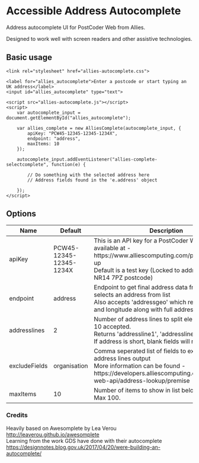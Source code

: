 # Accessible Address Autocomplete

Address autocomplete UI for PostCoder Web from Allies.

Designed to work well with screen readers and other assistive technologies.

## Basic usage

```
<link rel="stylesheet" href="allies-autocomplete.css">

<label for="allies_autocomplete">Enter a postcode or start typing an UK address</label>
<input id="allies_autocomplete" type="text">

<script src="allies-autocomplete.js"></script>
<script>
    var autocomplete_input = document.getElementById("allies_autocomplete");

    var allies_complete = new AlliesComplete(autocomplete_input, {
        apiKey: "PCW45-12345-12345-1234X",
        endpoint: "address",
        maxItems: 10
    });
    
    autocomplete_input.addEventListener("allies-complete-selectcomplete", function(e) {

        // Do something with the selected address here
        // Address fields found in the 'e.address' object

    });
</script>
```

## Options

<table>
    <thead>
        <tr>
            <th>Name</th>
            <th>Default</th>
            <th>Description</th>
        </tr>
    </thead>
    <tbody>
        <tr>
            <td>apiKey</td>
            <td>PCW45-12345-12345-1234X</td>
            <td>
            This is an API key for a PostCoder Web accounts, available at - https://www.alliescomputing.com/postcoder/sign-up<br>
            Default is a test key (Locked to addresses in the NR14 7PZ postcode)
            </td>
        </tr>
        <tr>
            <td>endpoint</td>
            <td>address</td>
            <td>
            Endpoint to get final address data from when user selects an address from list  <br> 
            Also accepts 'addressgeo' which returns latitude and longitude along with full address
            </td>
        </tr>
        <tr>
            <td>addresslines</td>
            <td>2</td>
            <td>
            Number of address lines to split elements over, 1 - 10 accepted.   <br>
            Returns 'addressline1', 'addressline2' etc  <br>
            If address is short, blank fields will not be returned.
            </td>
        </tr>
        <tr>
            <td>excludeFields</td>
            <td>organisation</td>
            <td>
            Comma seperated list of fields to exclude from address lines output  <br>
            More information can be found - https://developers.alliescomputing.com/postcoder-web-api/address-lookup/premise
            </td>
        </tr>
        <tr>
            <td>maxItems</td>
            <td>10</td>
            <td>
            Number of items to show in list below input box. Max 100.
            </td>
        </tr>
    </tbody>
</table>

### Credits

Heavily based on Awesomplete by Lea Verou http://leaverou.github.io/awesomplete  
Learning from the work GDS have done with their autocomplete https://designnotes.blog.gov.uk/2017/04/20/were-building-an-autocomplete/